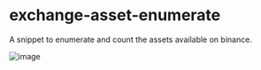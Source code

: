 # exchange-asset-enumerate
A snippet to enumerate and count the assets available on binance.

![image](https://github.com/user-attachments/assets/08220219-e328-4433-9e53-f11e868fcff7)
